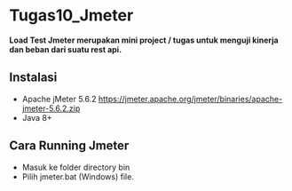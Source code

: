 # Tugas10_Jmeter
<p>
  <b>
    Load Test Jmeter merupakan mini project  / tugas untuk menguji kinerja dan beban dari suatu rest api.
  </b>
</p>

## Instalasi 
- Apache jMeter 5.6.2  https://jmeter.apache.org/jmeter/binaries/apache-jmeter-5.6.2.zip
- Java 8+

## Cara Running Jmeter
- Masuk ke folder directory bin
- Pilih jmeter.bat (Windows) file.
